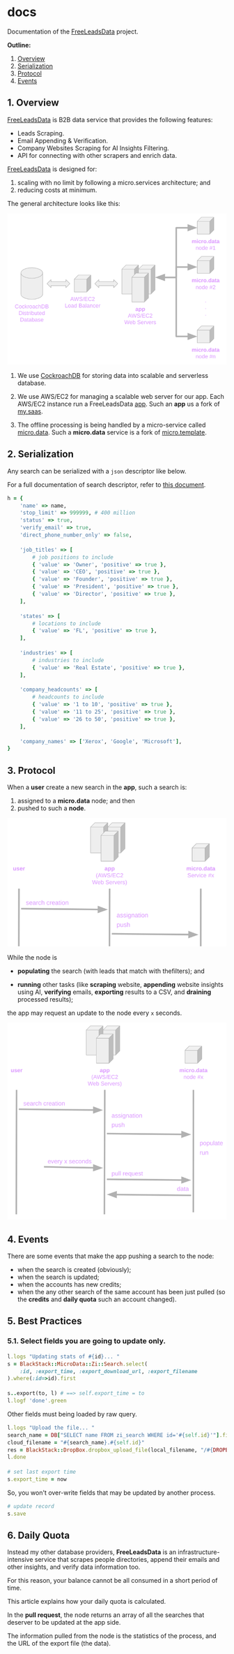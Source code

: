 # docs

Documentation of the [FreeLeadsData](https://freeleadsdata.com) project.

**Outline:**

1. [Overview](1-overview)
2. [Serialization](2-serialization)
3. [Protocol](3-protocol)
4. [Events](4-events)

## 1. Overview

[FreeLeadsData](https://freeleadsdata.com) is B2B data service that provides the following features:

- Leads Scraping.
- Email Appending & Verification.
- Company Websites Scraping for AI Insights Filtering.
- API for connecting with other scrapers and enrich data.

[FreeLeadsData](https://freeleadsdata.com) is designed for:

1. scaling with no limit by following a micro.services architecture; and
2. reducing costs at minimum.

The general architecture looks like this:

![general architecture](./img/01-general-architecture.png)

1. We use [CockroachDB](https://www.cockroachlabs.com/) for storing data into scalable and serverless database.

2. We use AWS/EC2 for managing a scalable web server for our app. Each AWS/EC2 instance run a FreeLeadsData [app](https://github.com/FreeLeadsData/app). Such an **app** us a fork of [my.saas](https://github.com/leandrosardi/my.saas). 

3. The offline processing is being handled by a micro-service called [micro.data](https://github.com/FreeLeadsData/micro.data). Such a **micro.data** service is a fork of [micro.template](https://github.com/leandrosardi/micro.template).

## 2. Serialization

Any search can be serialized with a `json` descriptor like below.

For a full documentation of search descriptor, refer to [this document](./doc/1-serialization.md).

```ruby
h = {
    'name' => name,
    'stop_limit' => 999999, # 400 million
    'status' => true,
    'verify_email' => true, 
    'direct_phone_number_only' => false,

    'job_titles' => [
        # job positions to include
        { 'value' => 'Owner', 'positive' => true },
        { 'value' => 'CEO', 'positive' => true },
        { 'value' => 'Founder', 'positive' => true },
        { 'value' => 'President', 'positive' => true },
        { 'value' => 'Director', 'positive' => true },
    ],

    'states' => [
        # locations to include
        { 'value' => 'FL', 'positive' => true }, 
    ],

    'industries' => [
        # industries to include
        { 'value' => 'Real Estate', 'positive' => true },
    ],

    'company_headcounts' => [
        # headcounts to include
        { 'value' => '1 to 10', 'positive' => true },
        { 'value' => '11 to 25', 'positive' => true },
        { 'value' => '26 to 50', 'positive' => true },
    ],

    'company_names' => ['Xerox', 'Google', 'Microsoft'],
}
```

## 3. Protocol

When a **user** create a new search in the **app**, such a search is:

1. assigned to a **micro.data** node; and then
2. pushed to such a **node**.

![FreeLeadsData Protocol 1](./img/02-protocol-1.png)

While the node is 

- **populating** the search (with leads that match with thefilters); and

- **running** other tasks (like **scraping** website, **appending** website insights using AI, **verifying** emails, **exporting** results to a CSV, and **draining** processed results); 

the app may request an update to the node every `x` seconds.

![FreeLeadsData Protocol 1](./img/02-protocol-2.png)

## 4. Events

There are some events that make the app pushing a search to the node:

- when the search is created (obviously);
- when the search is updated;
- when the accounts has new credits;
- when the any other search of the same account has been just pulled (so the **credits** and **daily quota** such an account changed).

## 5. Best Practices

### 5.1. Select fields you are going to update only. 

```ruby
l.logs "Updating stats of #{id}... "
s = BlackStack::MicroData::Zi::Search.select(
    :id, :export_time, :export_download_url, :export_filename
).where(:id=>id).first

s..export(to, l) # ==> self.export_time = to
l.logf 'done'.green
```

Other fields must being loaded by raw query.

```ruby
l.logs "Upload the file... "
search_name = DB["SELECT name FROM zi_search WHERE id='#{self.id}'"].first[:name]
cloud_filename = "#{search_name}.#{self.id}"
res = BlackStack::DropBox.dropbox_upload_file(local_filename, "/#{DROPBOX_FOLDER}/#{cloud_filename}")
l.done

# set last export time
s.export_time = now
```

So, you won't over-write fields that may be updated by another process.

```ruby
# update record
s.save
```

## 6. Daily Quota

Instead my other database providers, **FreeLeadsData** is an infrastructure-intensive service that scrapes people directories, append their emails and other insights, and verify data information too.

For this reason, your balance cannot be all consumed in a short period of time.

This article explains how your daily quota is calculated.

In the **pull request**, the node returns an array of all the searches that deserver to be updated at the app side.

The information pulled from the node is the statistics of the process, and the URL of the export file (the data).
